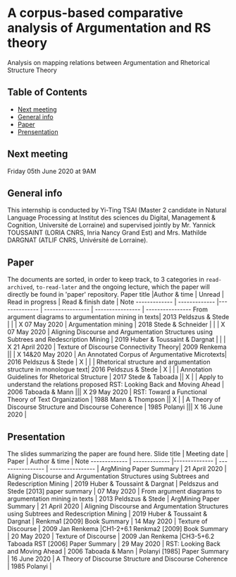 # A corpus-based comparative analysis of Argumentation and RS theory
Analysis on mapping relations between Argumentation and Rhetorical Structure Theory

## Table of Contents
* [Next meeting](#next-meeting)
* [General info](#general-info)
* [Paper](#paper)
* [Prensentation](#presentation)

## Next meeting
Friday 05th June 2020 at 9AM

## General info
This internship is conducted by Yi-Ting TSAI (Master 2 candidate in Natural Language Processing at Institut des sciences du Digital, Management & Cognition, Université de Lorraine) and supervised jointly by Mr. Yannick TOUSSAINT (LORIA CNRS, Inria Nancy Grand Est) and Mrs. Mathilde DARGNAT (ATLIF CNRS, Univérsité de Lorraine).

## Paper
The documents are sorted, in order to keep track, to 3 categories in `read-archived`, `to-read-later` and the ongoing lecture, which the paper will directly be found in 'paper' repository.
Paper title   |Author & time  | Unread        | Read in progress | Read & finish date | Note
------------- | ------------- |-------------- | ---------------- | ---------------- | ----------------
From argument diagrams to argumentation mining in texts| 2013 Peldszus & Stede  | | | X 07 May 2020 | 
Argumentation mining | 2018 Stede & Schneider  | | | X 07 May 2020 | 
Aligning Discourse and Argumentation Structures using Subtrees and Redescription Mining | 2019 Huber & Toussaint & Dargnat | | | X 21 April 2020 | 
Texture of Discourse Connectivity Theory| 2009 Renkema ||   | X 14&20 May 2020 |
An Annotated Corpus of Argumentative Microtexts| 2016 Peldszus & Stede | X | | | 
Rhetorical structure and argumentation structure in monologue text| 2016 Peldszus & Stede | X |  | | 
Annotation Guidelines for Rhetorical Structure | 2017 Stede & Taboada || X  | | Apply to understand the relations proposed
RST: Looking Back and Moving Ahead | 2006 Taboada & Mann ||| X 29 May 2020 | 
RST: Toward a Functional Theory of Text Organization | 1988 Mann & Thompson || X  | | 
A Theory of Discourse Structure and Discourse Coherence | 1985 Polanyi ||| X 16 June 2020 | 


## Presentation
The slides summarizing the paper are found here.
Slide title   | Meeting date  | Paper         | Author & time    | Note
------------- | ------------- |-------------- | ---------------- | ---------------- | 
ArgMining Paper Summary | 21 April 2020 | Aligning Discourse and Argumentation Structures using Subtrees and Redescription Mining | 2019 Huber & Toussaint & Dargnat |
Peldszus and Stede [2013] paper summary | 07 May 2020 | From argument diagrams to argumentation mining in texts | 2013 Peldszus & Stede |
ArgMining Paper Summary | 21 April 2020 | Aligning Discourse and Argumentation Structures using Subtrees and Redescription Mining | 2019 Huber & Toussaint & Dargnat |
Renkma1 [2009] Book Summary | 14 May 2020 | Texture of Discourse | 2009 Jan Renkema |CH1-2+6.1
Renkma2 [2009] Book Summary | 20 May 2020 | Texture of Discourse | 2009 Jan Renkema |CH3-5+6.2
Taboada RST [2006] Paper Summary | 29 May 2020 | RST: Looking Back and Moving Ahead | 2006 Taboada & Mann |
Polanyi [1985] Paper Summary | 16 June 2020 | A Theory of Discourse Structure and Discourse Coherence | 1985 Polanyi |


